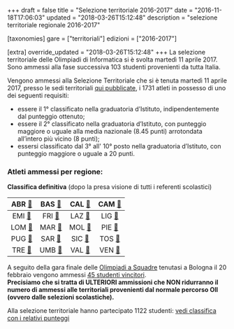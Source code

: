 +++
draft = false
title = "Selezione territoriale 2016-2017"
date = "2016-11-18T17:06:03"
updated = "2018-03-26T15:12:48"
description = "selezione territoriale regionale 2016-2017"

[taxonomies]
gare = ["territoriali"]
edizioni = ["2016-2017"]

[extra]
override_updated = "2018-03-26T15:12:48"
+++
La selezione territoriale delle Olimpiadi di Informatica si è svolta martedì 11 aprile 2017. Sono ammessi alla fase successiva 103 studenti provenienti da tutta Italia.

<!-- more -->

Vengono ammessi alla Selezione Territoriale che si è tenuta martedì 11 aprile
2017, presso le sedi territoriali [qui pubblicate](@/pagine/organizzazione.md),
i 1731 atleti in possesso di uno dei seguenti requisiti:

- essere il 1° classificato nella graduatoria d’Istituto, indipendentemente dal punteggio ottenuto;
- essere il 2° classificato nella graduatoria d’Istituto, con punteggio maggiore o uguale alla media nazionale (8.45 punti) arrotondata all’intero più vicino (8 punti);
- essersi classificato dal 3° all' 10° posto nella graduatoria d’Istituto, con punteggio maggiore o uguale a 20 punti.

### Atleti ammessi per regione:

**Classifica definitiva** (dopo la presa visione di tutti i referenti scolastici)

|  ABR [🔗](/oldsite/124/abruzzo2017.pdf)  | BAS [🔗](/oldsite/124/basilicata2017.pdf) |  CAL [🔗](/oldsite/124/calabria2017.pdf)   | CAM [🔗](/oldsite/124/campania2017.pdf) |
| :--------------------------------------: | :------------------------------------: | :-------------------------------------: | :----------------------------------: |
|  EMI [🔗](/oldsite/124/emilia2017.pdf)   |   FRI [🔗](/oldsite/124/friuli2017.pdf)   |    LAZ [🔗](/oldsite/124/lazio2017.pdf)    | LIG [🔗](/oldsite/124/liguria2017.pdf)  |
| LOM [🔗](/oldsite/124/lombardia2017.pdf) |   MAR [🔗](/oldsite/124/marche2017.pdf)   |   MOL [🔗](/oldsite/124/molise2017.pdf)    | PIE [🔗](/oldsite/124/piemonte2017.pdf) |
|  PUG [🔗](/oldsite/124/puglia2017.pdf)   |  SAR [🔗](/oldsite/124/sardegna2017.pdf)  |   SIC [🔗](/oldsite/124/sicilia2017.pdf)   | TOS [🔗](/oldsite/124/toscana2017.pdf)  |
| TRE [🔗](/oldsite/124/trentino2017.pdf)  |   UMB [🔗](/oldsite/124/umbria2017.pdf)   | VAL [🔗](/oldsite/124/valle-aosta2017.pdf) |  VEN [🔗](/oldsite/124/veneto2017.pdf)  |

A seguito della gara finale delle [Olimpiadi a Squadre](http://oisquadre.it/) tenutasi a Bologna il 20 febbraio vengono ammessi [45 studenti vincitori](/oldsite/124/Olimpiadi_a_squadre_sito.xlsx).<br/>**Precisiamo che si tratta di ULTERIORI ammissioni che NON ridurranno il numero di ammessi alle territoriali provenienti dal normale percorso OII (ovvero dalle selezioni scolastiche).**

Alla selezione territoriale hanno partecipato 1122 studenti: [vedi classifica con i relativi punteggi](/oldsite/124/Classifica_territoriale_definitiva_aprile_2017.xlsx)
